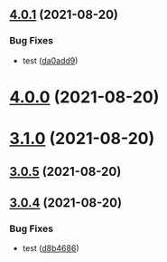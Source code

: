 ## [4.0.1](https://github.com/BanJoeH/PANTRI/compare/v4.0.0...4.0.1) (2021-08-20)


### Bug Fixes

* test ([da0add9](https://github.com/BanJoeH/PANTRI/commit/da0add9784ad76feb1bc8ee6d5af647f2c507b7f))



# [4.0.0](https://github.com/BanJoeH/PANTRI/compare/v3.1.0...v4.0.0) (2021-08-20)



# [3.1.0](https://github.com/BanJoeH/PANTRI/compare/v3.0.5...v3.1.0) (2021-08-20)



## [3.0.5](https://github.com/BanJoeH/PANTRI/compare/3.0.4...v3.0.5) (2021-08-20)



## [3.0.4](https://github.com/BanJoeH/PANTRI/compare/3.0.3...3.0.4) (2021-08-20)


### Bug Fixes

* test ([d8b4686](https://github.com/BanJoeH/PANTRI/commit/d8b46865b28c71e5dc23d66d958444ab080e57c8))




